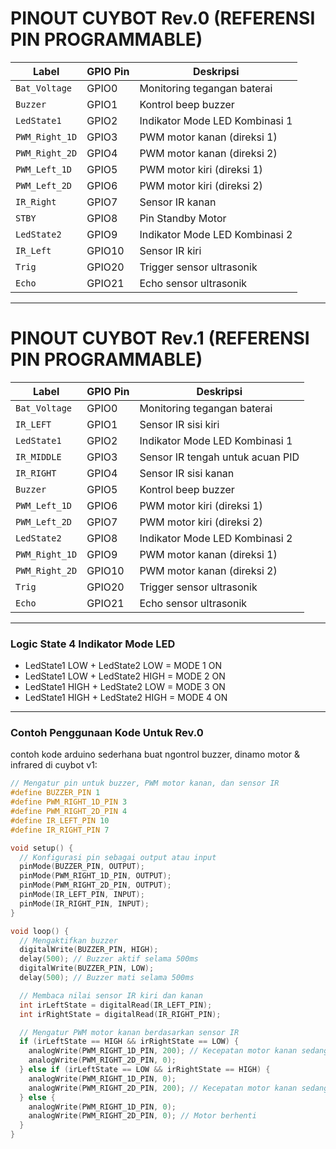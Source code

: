 # PINOUT CUYBOT Rev.0 (REFERENSI PIN PROGRAMMABLE)

| **Label**       | **GPIO Pin** | **Deskripsi**                        |
|-----------------|--------------|--------------------------------------|
| `Bat_Voltage`   | GPIO0        | Monitoring tegangan baterai         |
| `Buzzer`        | GPIO1        | Kontrol beep buzzer                 |
| `LedState1`     | GPIO2        | Indikator Mode LED Kombinasi 1      |
| `PWM_Right_1D`  | GPIO3        | PWM motor kanan (direksi 1)         |
| `PWM_Right_2D`  | GPIO4        | PWM motor kanan (direksi 2)         |
| `PWM_Left_1D`   | GPIO5        | PWM motor kiri (direksi 1)          |
| `PWM_Left_2D`   | GPIO6        | PWM motor kiri (direksi 2)          |
| `IR_Right`      | GPIO7        | Sensor IR kanan                     |
| `STBY`          | GPIO8        | Pin Standby Motor                   |
| `LedState2`     | GPIO9        | Indikator Mode LED Kombinasi 2      |
| `IR_Left`       | GPIO10       | Sensor IR kiri                      |
| `Trig`          | GPIO20       | Trigger sensor ultrasonik           |
| `Echo`          | GPIO21       | Echo sensor ultrasonik              |

---

# PINOUT CUYBOT Rev.1 (REFERENSI PIN PROGRAMMABLE)

| **Label**       | **GPIO Pin** | **Deskripsi**                        |
|-----------------|--------------|--------------------------------------|
| `Bat_Voltage`   | GPIO0        | Monitoring tegangan baterai         |
| `IR_LEFT`       | GPIO1        | Sensor IR sisi kiri                 |
| `LedState1`     | GPIO2        | Indikator Mode LED Kombinasi 1      |
| `IR_MIDDLE`     | GPIO3        | Sensor IR tengah untuk acuan PID    |
| `IR_RIGHT`      | GPIO4        | Sensor IR sisi kanan                |
| `Buzzer`        | GPIO5        | Kontrol beep buzzer                 |
| `PWM_Left_1D`   | GPIO6        | PWM motor kiri (direksi 1)          |
| `PWM_Left_2D`   | GPIO7        | PWM motor kiri (direksi 2)          |
| `LedState2`     | GPIO8        | Indikator Mode LED Kombinasi 2      |
| `PWM_Right_1D`  | GPIO9        | PWM motor kanan (direksi 1)         |
| `PWM_Right_2D`  | GPIO10       | PWM motor kanan (direksi 2)         |
| `Trig`          | GPIO20       | Trigger sensor ultrasonik           |
| `Echo`          | GPIO21       | Echo sensor ultrasonik              |

---

### Logic State 4 Indikator Mode LED

- LedState1 LOW  +  LedState2 LOW     = MODE 1 ON
- LedState1 LOW  +  LedState2 HIGH    = MODE 2 ON
- LedState1 HIGH +  LedState2 LOW     = MODE 3 ON
- LedState1 HIGH +  LedState2 HIGH    = MODE 4 ON

---

### Contoh Penggunaan Kode Untuk Rev.0

contoh kode arduino sederhana buat ngontrol buzzer, dinamo motor & infrared di cuybot v1:

```cpp
// Mengatur pin untuk buzzer, PWM motor kanan, dan sensor IR
#define BUZZER_PIN 1
#define PWM_RIGHT_1D_PIN 3
#define PWM_RIGHT_2D_PIN 4
#define IR_LEFT_PIN 10
#define IR_RIGHT_PIN 7

void setup() {
  // Konfigurasi pin sebagai output atau input
  pinMode(BUZZER_PIN, OUTPUT);
  pinMode(PWM_RIGHT_1D_PIN, OUTPUT);
  pinMode(PWM_RIGHT_2D_PIN, OUTPUT);
  pinMode(IR_LEFT_PIN, INPUT);
  pinMode(IR_RIGHT_PIN, INPUT);
}

void loop() {
  // Mengaktifkan buzzer
  digitalWrite(BUZZER_PIN, HIGH);
  delay(500); // Buzzer aktif selama 500ms
  digitalWrite(BUZZER_PIN, LOW);
  delay(500); // Buzzer mati selama 500ms

  // Membaca nilai sensor IR kiri dan kanan
  int irLeftState = digitalRead(IR_LEFT_PIN);
  int irRightState = digitalRead(IR_RIGHT_PIN);

  // Mengatur PWM motor kanan berdasarkan sensor IR
  if (irLeftState == HIGH && irRightState == LOW) {
    analogWrite(PWM_RIGHT_1D_PIN, 200); // Kecepatan motor kanan sedang
    analogWrite(PWM_RIGHT_2D_PIN, 0);
  } else if (irLeftState == LOW && irRightState == HIGH) {
    analogWrite(PWM_RIGHT_1D_PIN, 0);
    analogWrite(PWM_RIGHT_2D_PIN, 200); // Kecepatan motor kanan sedang (arah sebaliknya)
  } else {
    analogWrite(PWM_RIGHT_1D_PIN, 0);
    analogWrite(PWM_RIGHT_2D_PIN, 0); // Motor berhenti
  }
}